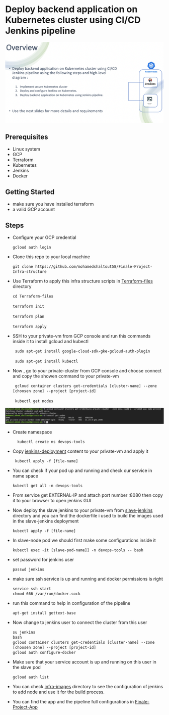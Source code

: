 # Deploy backend application on Kubernetes cluster using CI/CD Jenkins pipeline
![Alt text](infra-images/MicrosoftTeams-image.png)
## Prerequisites
- Linux system
- GCP
- Terraform
- Kubernetes
- Jenkins
- Docker
## Getting Started
- make sure you have installed terraform 
- a valid GCP account
## Steps
- Configure your GCP credential

      gcloud auth login
- Clone this repo to your local machine

      git clone https://github.com/mohamedshaltout58/Finale-Project-Infra-structure
- Use Terraform to apply this infra structure scripts in [Terraform-files](Terraform-files/) directory

      cd Terraform-files
      
      terraform init
      
      terraform plan
      
      terraform apply
      
- SSH to your private-vm from GCP console and run this commands inside it to install gcloud and kubectl
       
       sudo apt-get install google-cloud-sdk-gke-gcloud-auth-plugin
       
       sudo apt-get install kubectl
       
- Now , go to your private-cluster from GCP console and choose connect and copy the showen command to your private-vm


       gcloud container clusters get-credentials [cluster-name] --zone [choosen zone] --project [project-id]

       kubectl get nodes
       
![Alt text](infra-images/final-1.png)

- Create namespace 
        
        kubectl create ns devops-tools
        
- Copy [jenkins-deployment](jenkins-deployment/) content to your private-vm and apply it 
       
       kubectl apply -f [file-name]
       
- You can check if your pod up and running and check our service in name space
      
      kubectl get all -n devops-tools
      
- From service get EXTERNAL-IP and attach port number :8080 then copy it to your browser to open jenkins GUI
- Now deploy the slave jenkins to your private-vm from [slave-jenkins](jenkins-deployment/slave-jenkins/) directory and you can find the dockerfile i used to build the images used in the slave-jenkins deployment
      
      kubectl apply -f [file-name]
- In slave-node pod we should first make some configurations inside it   
     
      kubectl exec -it [slave-pod-name]] -n devops-tools -- bash
     
- set password for jenkins user
    
      passwd jenkins
- make sure ssh service is up and running and docker permissions is right
  
      service ssh start
      chmod 666 /var/run/docker.sock 

- run this command to help in configuration of the pipeline 
      
      apt-get install gettext-base

- Now change to jenkins user to connect the cluster from this user
      
      su jenkins
      bash
      gcloud container clusters get-credentials [cluster-name] --zone [choosen zone] --project [project-id]
      gcloud auth configure-docker

- Make sure that your service account is up and running on this user in the slave pod

      gcloud auth list
            
      
- You can check [infra-images](infra-images/) directory to see the configuration of jenkins to add node and use it for the build process.

- You can find the app and the pipeline full configurations in [Finale-Project-App](https://github.com/mohamedshaltout58/Finale-Project-App)
 
